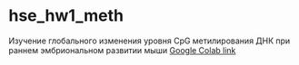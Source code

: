 # hse_hw1_meth
Изучение глобального изменения уровня CpG метилирования ДНК при раннем эмбриональном развитии мыши
[Google Colab link](https://colab.research.google.com/drive/1lTmqBHPXeiX-GZQMxfl7XUzR-kQB5bwS?usp=sharing)
